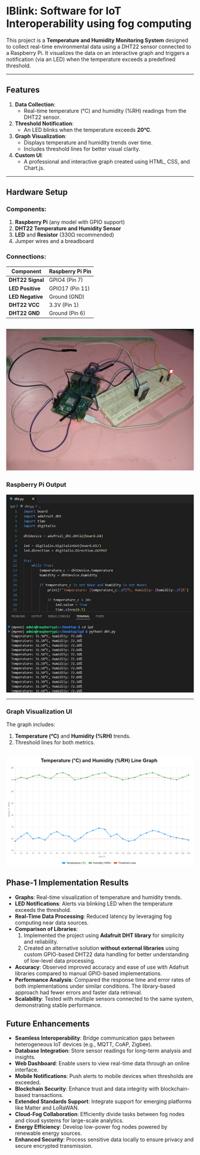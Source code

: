 # IBlink: Software for IoT Interoperability using fog computing

This project is a **Temperature and Humidity Monitoring System** designed to collect real-time environmental data using a DHT22 sensor connected to a Raspberry Pi. It visualizes the data on an interactive graph and triggers a notification (via an LED) when the temperature exceeds a predefined threshold.

---

## Features
1. **Data Collection**: 
   - Real-time temperature (°C) and humidity (%RH) readings from the DHT22 sensor.
2. **Threshold Notification**: 
   - An LED blinks when the temperature exceeds **20°C**.
3. **Graph Visualization**: 
   - Displays temperature and humidity trends over time.
   - Includes threshold lines for better visual clarity.
4. **Custom UI**:
   - A professional and interactive graph created using HTML, CSS, and Chart.js.

---

## Hardware Setup

### Components:
1. **Raspberry Pi** (any model with GPIO support)
2. **DHT22 Temperature and Humidity Sensor**
3. **LED** and **Resistor** (330Ω recommended)
4. Jumper wires and a breadboard

### Connections:
| Component        | Raspberry Pi Pin |
|-------------------|------------------|
| **DHT22 Signal** | GPIO4 (Pin 7)    |
| **LED Positive** | GPIO17 (Pin 11)  |
| **LED Negative** | Ground (GND)     |
| **DHT22 VCC**    | 3.3V (Pin 1)     |
| **DHT22 GND**    | Ground (Pin 6)   |

![alt text](connections.jpg)
---

### Raspberry Pi Output
![alt text](<iot output.jpg>)

---

### Graph Visualization UI
The graph includes:
1. **Temperature (°C)** and **Humidity (%RH)** trends.
2. Threshold lines for both metrics.

![alt text](image.png)
---

## Phase-1 Implementation Results
- **Graphs**: Real-time visualization of temperature and humidity trends.  
- **LED Notifications**: Alerts via blinking LED when the temperature exceeds the threshold.  
- **Real-Time Data Processing**: Reduced latency by leveraging fog computing near data sources.  
- **Comparison of Libraries**:  
  1. Implemented the project using **Adafruit DHT library** for simplicity and reliability.  
  2. Created an alternative solution **without external libraries** using custom GPIO-based DHT22 data handling for better understanding of low-level data processing.  
- **Accuracy**: Observed improved accuracy and ease of use with Adafruit libraries compared to manual GPIO-based implementations.  
- **Performance Analysis**: Compared the response time and error rates of both implementations under similar conditions. The library-based approach had fewer errors and faster data retrieval.  
- **Scalability**: Tested with multiple sensors connected to the same system, demonstrating stable performance.  

## Future Enhancements
- **Seamless Interoperability**: Bridge communication gaps between heterogeneous IoT devices (e.g., MQTT, CoAP, Zigbee).  
- **Database Integration**: Store sensor readings for long-term analysis and insights.  
- **Web Dashboard**: Enable users to view real-time data through an online interface.  
- **Mobile Notifications**: Push alerts to mobile devices when thresholds are exceeded.  
- **Blockchain Security**: Enhance trust and data integrity with blockchain-based transactions.  
- **Extended Standards Support**: Integrate support for emerging platforms like Matter and LoRaWAN.  
- **Cloud-Fog Collaboration**: Efficiently divide tasks between fog nodes and cloud systems for large-scale analytics.  
- **Energy Efficiency**: Develop low-power fog nodes powered by renewable energy sources.  
- **Enhanced Security**: Process sensitive data locally to ensure privacy and secure encrypted transmission.   